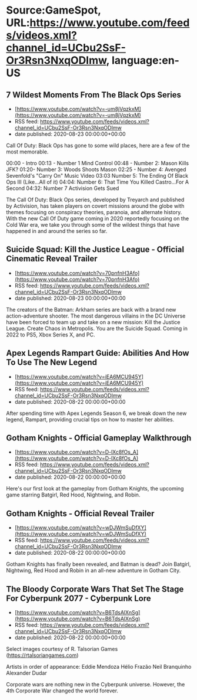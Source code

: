 # Source:GameSpot, URL:https://www.youtube.com/feeds/videos.xml?channel_id=UCbu2SsF-Or3Rsn3NxqODImw, language:en-US

## 7 Wildest Moments From The Black Ops Series
 - [https://www.youtube.com/watch?v=-um8jVqzkxM](https://www.youtube.com/watch?v=-um8jVqzkxM)
 - RSS feed: https://www.youtube.com/feeds/videos.xml?channel_id=UCbu2SsF-Or3Rsn3NxqODImw
 - date published: 2020-08-23 00:00:00+00:00

Call Of Duty: Black Ops has gone to some wild places, here are a few of the most memorable.

00:00 - Intro
00:13 - Number 1 Mind Control
00:48 - Number 2: Mason Kills JFK?
01:20- Number 3: Woods Shoots Mason
02:25 - Number 4: Avenged Sevenfold's "Carry On" Music Video
03:03 Number 5: The Ending Of Black Ops III (Like...All of it)
04:04: Number 6: That Time You Killed Castro...For A Second
04:32: Number 7 Activision Gets Sued

The Call Of Duty: Black Ops series, developed by Treyarch and published by Activision, has taken players on covert missions around the globe with themes focusing on conspiracy theories, paranoia, and alternate history. With the new Call Of Duty game coming in 2020 reportedly focusing on the Cold War era, we take you through some of the wildest things that have happened in and around the series so far.

## Suicide Squad: Kill the Justice League - Official Cinematic Reveal Trailer
 - [https://www.youtube.com/watch?v=70pnfnH3Afo](https://www.youtube.com/watch?v=70pnfnH3Afo)
 - RSS feed: https://www.youtube.com/feeds/videos.xml?channel_id=UCbu2SsF-Or3Rsn3NxqODImw
 - date published: 2020-08-23 00:00:00+00:00

The creators of the Batman: Arkham series are back with a brand new action-adventure shooter. The
most dangerous villains in the DC Universe have been forced to team up and take on a new mission: Kill the Justice League. Create Chaos in Metropolis. You are the Suicide Squad.
Coming in 2022 to PS5, Xbox Series X, and PC.

## Apex Legends Rampart Guide: Abilities And How To Use The New Legend
 - [https://www.youtube.com/watch?v=iEA6MCU945Y](https://www.youtube.com/watch?v=iEA6MCU945Y)
 - RSS feed: https://www.youtube.com/feeds/videos.xml?channel_id=UCbu2SsF-Or3Rsn3NxqODImw
 - date published: 2020-08-22 00:00:00+00:00

After spending time with Apex Legends Season 6, we break down the new legend, Rampart, providing crucial tips on how to master her abilities.

## Gotham Knights - Official Gameplay Walkthrough
 - [https://www.youtube.com/watch?v=D-lXc8fOs_A](https://www.youtube.com/watch?v=D-lXc8fOs_A)
 - RSS feed: https://www.youtube.com/feeds/videos.xml?channel_id=UCbu2SsF-Or3Rsn3NxqODImw
 - date published: 2020-08-22 00:00:00+00:00

Here's our first look at the gameplay from Gotham Knights, the upcoming game starring Batgirl, Red Hood, Nightwing, and Robin.

## Gotham Knights - Official Reveal Trailer
 - [https://www.youtube.com/watch?v=wDJWmSuDfXY](https://www.youtube.com/watch?v=wDJWmSuDfXY)
 - RSS feed: https://www.youtube.com/feeds/videos.xml?channel_id=UCbu2SsF-Or3Rsn3NxqODImw
 - date published: 2020-08-22 00:00:00+00:00

Gotham Knights has finally been revealed, and Batman is dead? Join Batgirl, Nightwing, Red Hood and Robin in an all-new adventure in Gotham City.

## The Bloody Corporate Wars That Set The Stage For Cyberpunk 2077 - Cyberpunk Lore
 - [https://www.youtube.com/watch?v=B6TdsAlXnSg](https://www.youtube.com/watch?v=B6TdsAlXnSg)
 - RSS feed: https://www.youtube.com/feeds/videos.xml?channel_id=UCbu2SsF-Or3Rsn3NxqODImw
 - date published: 2020-08-22 00:00:00+00:00

Select images courtesy of R. Talsorian Games (https://rtalsoriangames.com)

Artists in order of appearance:
Eddie Mendoza
Hélio Frazão
Neil Branquinho
Alexander Dudar

Corporate wars are nothing new in the Cyberpunk universe. However, the 4th Corporate War changed the world forever.

